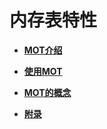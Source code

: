 # 内存表特性<a name="ZH-CN_TOPIC_0257645552"></a>

-   **[MOT介绍](MOT介绍.md)**  

-   **[使用MOT](使用MOT.md)**  

-   **[MOT的概念](MOT的概念.md)**  

-   **[附录](附录-2.md)**  



